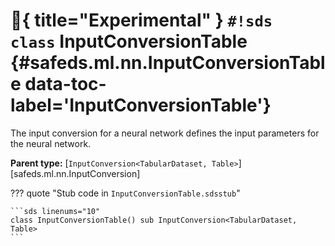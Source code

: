 # :test_tube:{ title="Experimental" } `#!sds class` InputConversionTable {#safeds.ml.nn.InputConversionTable data-toc-label='InputConversionTable'}

The input conversion for a neural network defines the input parameters for the neural network.

**Parent type:** [`InputConversion<TabularDataset, Table>`][safeds.ml.nn.InputConversion]

??? quote "Stub code in `InputConversionTable.sdsstub`"

    ```sds linenums="10"
    class InputConversionTable() sub InputConversion<TabularDataset, Table>
    ```

